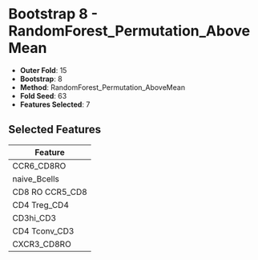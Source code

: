 # Bootstrap 8 - RandomForest_Permutation_AboveMean

- **Outer Fold**: 15
- **Bootstrap**: 8
- **Method**: RandomForest_Permutation_AboveMean
- **Fold Seed**: 63
- **Features Selected**: 7

## Selected Features

| Feature |
|---------|
| CCR6_CD8RO |
| naive_Bcells |
| CD8 RO CCR5_CD8 |
| CD4 Treg_CD4 |
| CD3hi_CD3 |
| CD4 Tconv_CD3 |
| CXCR3_CD8RO |
